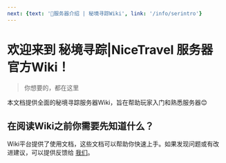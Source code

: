 ```yaml
---
next: {text: '📘服务器介绍 | 秘境寻踪Wiki', link: '/info/serintro'}
---
```


# 欢迎来到 **秘境寻踪|NiceTravel** 服务器官方Wiki！
> 你想要的，都在这里

本文档提供全面的秘境寻踪服务器Wiki，旨在帮助玩家入门和熟悉服务器😊



## 在阅读Wiki之前你需要先知道什么？

Wiki平台提供了使用文档，这些文档可以帮助你快速上手。如果发现问题或有改进建议，可以提供反馈给 [我们](./aboutus.md)。


